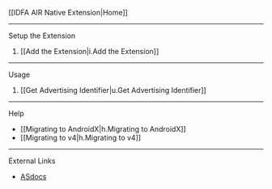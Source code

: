 [[IDFA AIR Native Extension|Home]]

---

Setup the Extension

1. [[Add the Extension|i.Add the Extension]]


--- 

Usage

1. [[Get Advertising Identifier|u.Get Advertising Identifier]]


---

Help

- [[Migrating to AndroidX|h.Migrating to AndroidX]]
- [[Migrating to v4|h.Migrating to v4]]


---

External Links

- [ASdocs](https://distriqt.github.io/ANE-IDFA/asdocs/)
